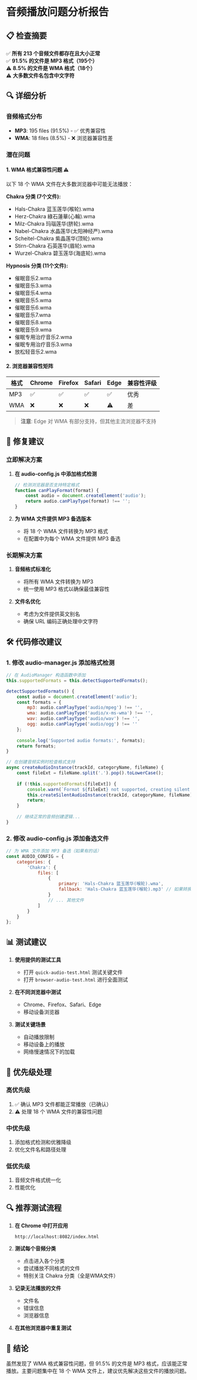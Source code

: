 # 音频播放问题分析报告

## 📋 检查摘要

✅ **所有 213 个音频文件都存在且大小正常**  
✅ **91.5% 的文件是 MP3 格式（195个）**  
⚠️ **8.5% 的文件是 WMA 格式（18个）**  
⚠️ **大多数文件名包含中文字符**

## 🔍 详细分析

### 音频格式分布
- **MP3**: 195 files (91.5%) - ✅ 优秀兼容性
- **WMA**: 18 files (8.5%) - ❌ 浏览器兼容性差

### 潜在问题

#### 1. WMA 格式兼容性问题 ⚠️

以下 18 个 WMA 文件在大多数浏览器中可能无法播放：

**Chakra 分类 (7个文件):**
- Hals-Chakra 蓝玉莲华(喉轮).wma
- Herz-Chakra 綠石蓮華(心輪).wma
- Milz-Chakra 玛瑙莲华(脐轮).wma
- Nabel-Chakra 水晶莲华(太阳神经严).wma
- Scheitel-Chakra 紫晶莲华(顶轮).wma
- Stirn-Chakra 石英莲华(眉轮).wma
- Wurzel-Chakra 碧玉莲华(海底轮).wma

**Hypnosis 分类 (11个文件):**
- 催眠音乐2.wma
- 催眠音乐3.wma
- 催眠音乐4.wma
- 催眠音乐5.wma
- 催眠音乐6.wma
- 催眠音乐7.wma
- 催眠音乐8.wma
- 催眠音乐9.wma
- 催眠专用治疗音乐2.wma
- 催眠专用治疗音乐3.wma
- 放松轻音乐2.wma

#### 2. 浏览器兼容性矩阵

| 格式 | Chrome | Firefox | Safari | Edge | 兼容性评级 |
|------|--------|---------|--------|------|-----------|
| MP3  | ✅     | ✅      | ✅     | ✅   | 优秀       |
| WMA  | ❌     | ❌      | ❌     | ⚠️   | 差         |

> **注意**: Edge 对 WMA 有部分支持，但其他主流浏览器不支持

## 🔧 修复建议

### 立即解决方案

1. **在 audio-config.js 中添加格式检测**
   ```javascript
   // 检测浏览器是否支持特定格式
   function canPlayFormat(format) {
       const audio = document.createElement('audio');
       return audio.canPlayType(format) !== '';
   }
   ```

2. **为 WMA 文件提供 MP3 备选版本**
   - 将 18 个 WMA 文件转换为 MP3 格式
   - 在配置中为每个 WMA 文件提供 MP3 备选

### 长期解决方案

1. **音频格式标准化**
   - 将所有 WMA 文件转换为 MP3
   - 统一使用 MP3 格式以确保最佳兼容性

2. **文件名优化**
   - 考虑为文件提供英文别名
   - 确保 URL 编码正确处理中文字符

## 🛠️ 代码修改建议

### 1. 修改 audio-manager.js 添加格式检测

```javascript
// 在 AudioManager 构造函数中添加
this.supportedFormats = this.detectSupportedFormats();

detectSupportedFormats() {
    const audio = document.createElement('audio');
    const formats = {
        mp3: audio.canPlayType('audio/mpeg') !== '',
        wma: audio.canPlayType('audio/x-ms-wma') !== '',
        wav: audio.canPlayType('audio/wav') !== '',
        ogg: audio.canPlayType('audio/ogg') !== ''
    };
    
    console.log('Supported audio formats:', formats);
    return formats;
}

// 在创建音频实例时检查格式支持
async createAudioInstance(trackId, categoryName, fileName) {
    const fileExt = fileName.split('.').pop().toLowerCase();
    
    if (!this.supportedFormats[fileExt]) {
        console.warn(`Format ${fileExt} not supported, creating silent instance`);
        this.createSilentAudioInstance(trackId, categoryName, fileName);
        return;
    }
    
    // 继续正常的音频创建逻辑...
}
```

### 2. 修改 audio-config.js 添加备选文件

```javascript
// 为 WMA 文件添加 MP3 备选（如果有的话）
const AUDIO_CONFIG = {
    categories: {
        'Chakra': {
            files: [
                {
                    primary: 'Hals-Chakra 蓝玉莲华(喉轮).wma',
                    fallback: 'Hals-Chakra 蓝玉莲华(喉轮).mp3' // 如果转换了的话
                }
                // ... 其他文件
            ]
        }
    }
};
```

## 📊 测试建议

1. **使用提供的测试工具**
   - 打开 `quick-audio-test.html` 测试关键文件
   - 打开 `browser-audio-test.html` 进行全面测试

2. **在不同浏览器中测试**
   - Chrome、Firefox、Safari、Edge
   - 移动设备浏览器

3. **测试关键场景**
   - 自动播放限制
   - 移动设备上的播放
   - 网络慢速情况下的加载

## 🎯 优先级处理

### 高优先级
1. ✅ 确认 MP3 文件都能正常播放（已确认）
2. ⚠️ 处理 18 个 WMA 文件的兼容性问题

### 中优先级
1. 添加格式检测和优雅降级
2. 优化文件名和路径处理

### 低优先级
1. 音频文件格式统一化
2. 性能优化

## 🔍 推荐测试流程

1. **在 Chrome 中打开应用**
   ```
   http://localhost:8082/index.html
   ```

2. **测试每个音频分类**
   - 点击进入各个分类
   - 尝试播放不同格式的文件
   - 特别关注 Chakra 分类（全是WMA文件）

3. **记录无法播放的文件**
   - 文件名
   - 错误信息
   - 浏览器信息

4. **在其他浏览器中重复测试**

## 📝 结论

虽然发现了 WMA 格式兼容性问题，但 91.5% 的文件是 MP3 格式，应该能正常播放。主要问题集中在 18 个 WMA 文件上，建议优先解决这些文件的播放问题。